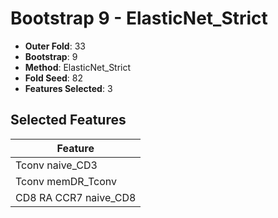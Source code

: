 # Bootstrap 9 - ElasticNet_Strict

- **Outer Fold**: 33
- **Bootstrap**: 9
- **Method**: ElasticNet_Strict
- **Fold Seed**: 82
- **Features Selected**: 3

## Selected Features

| Feature |
|---------|
| Tconv naive_CD3 |
| Tconv memDR_Tconv |
| CD8 RA CCR7 naive_CD8 |
